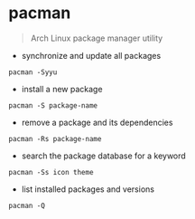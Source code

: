 # pacman

> Arch Linux package manager utility

- synchronize and update all packages
 
`pacman -Syyu`

- install a new package

`pacman -S package-name`

- remove a package and its dependencies
 
`pacman -Rs package-name`

- search the package database for a keyword

`pacman -Ss icon theme`

- list installed packages and versions

`pacman -Q`
